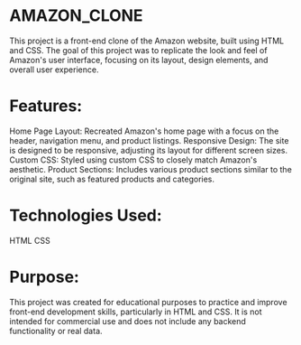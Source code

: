 # AMAZON_CLONE
This project is a front-end clone of the Amazon website, built using HTML and CSS. The goal of this project was to replicate the look and feel of Amazon's user interface, focusing on its layout, design elements, and overall user experience.

# Features:
Home Page Layout: Recreated Amazon's home page with a focus on the header, navigation menu, and product listings.
Responsive Design: The site is designed to be responsive, adjusting its layout for different screen sizes.
Custom CSS: Styled using custom CSS to closely match Amazon's aesthetic.
Product Sections: Includes various product sections similar to the original site, such as featured products and categories.

# Technologies Used:
HTML
CSS

# Purpose:
This project was created for educational purposes to practice and improve front-end development skills, particularly in HTML and CSS. It is not intended for commercial use and does not include any backend functionality or real data.
